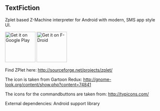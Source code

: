 ## TextFiction

Zplet based Z-Machine interpreter for Android with modern, SMS app style UI.

<a href='https://play.google.com/store/apps/details?id=de.onyxbits.textfiction'><img alt='Get it on Google Play' src='https://play.google.com/intl/en_us/badges/images/generic/en_badge_web_generic.png' height="100"/></a> <a href="https://f-droid.org/app/de.onyxbits.textfiction"><img src="https://f-droid.org/badge/get-it-on.png" alt="Get it on F-Droid" height="100"></a>

Find ZPlet here: 
http://sourceforge.net/projects/zplet/

The icon is taken from Gartoon Redux: 
http://gnome-look.org/content/show.php?content=74841

The icons for the commandbuttons are taken from:
http://typicons.com/

External dependencies:
Android support library
